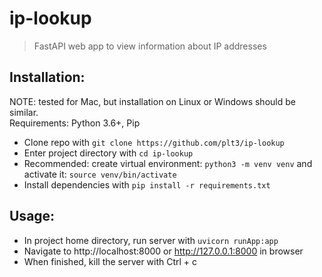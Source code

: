 # ip-lookup
> FastAPI web app to view information about IP addresses

## Installation:
NOTE: tested for Mac, but installation on Linux or Windows should be similar.   
Requirements: Python 3.6+, Pip
- Clone repo with `git clone https://github.com/plt3/ip-lookup`
- Enter project directory with `cd ip-lookup`
- Recommended: create virtual environment: `python3 -m venv venv` and activate it: `source venv/bin/activate`
- Install dependencies with `pip install -r requirements.txt`

## Usage:
- In project home directory, run server with `uvicorn runApp:app`
- Navigate to http://localhost:8000 or http://127.0.0.1:8000 in browser
- When finished, kill the server with Ctrl + c
